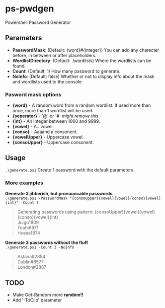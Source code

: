 # ps-pwdgen
Powershell Password Generator

## Parameters
 - **PasswordMask**: (Default: {word}#{integer}) You can add any charecter before, in between or after placeholders.
 - **WordlistDirectory**: (Default: .\wordlists) Where the wordlists can be found.
 - **Count**: (Default: 1) How many password to generate.
 - **NoInfo**: (Default: false) Whether or not to display info about the mask and wordlists used to the console.

### Pasword mask options
 - **{word}** - A random word from a random wordlist. If used more than once, more than 1 wordlist will be used.  
 - **{seperator}** - '@' or '#' *might remove this*   
 - **{int}** - An integer between 1000 and 9999.  
 - **{vowel}** - A.. vowel.  
 - **{conso}** - Aaaand a consonent.  
 - **{vowelUpper}** - Uppercase vowel.  
 - **{consoUpper}** - Uppercase consonent.  

## Usage
`.\generate.ps1` Create 1 password with the default parameters.

### More examples

**Generate 3 jibberish, but pronouncable passwords**  
`.\generate.ps1 -PasswordMask "{consoUpper}{vowel}{vowel}{conso}{vowel}{int}" -Count 3`
>Generating passwords using pattern: {consoUpper}{vowel}{vowel}{conso}{vowel}{int}  
Juigu1809  
Foohi6971  
Hoese1874

**Generate 3 passwords without the fluff**  
`.\generate.ps1 -Count 3 -NoInfo`
>Astana#2854  
Dublin#6577  
London#2887  

## TODO
 - Make Get-Random more **random!!**
 - Add '-ToClip' parameter
